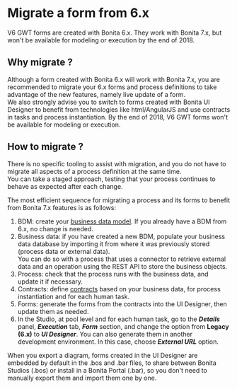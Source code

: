 # Migrate a form from 6.x

V6 GWT forms are created with Bonita 6.x. They work with Bonita 7.x, but won't be available for modeling or execution by the end of 2018.

## Why migrate ?

Although a form created with Bonita 6.x will work with Bonita 7.x, you are recommended to migrate your 6.x forms and process definitions to take advantage of the new features, namely live update of a form.   
We also strongly advise you to switch to forms created with Bonita UI Designer to benefit from technologies like html/AngularJS and use contracts in tasks and process instantiation.
By the end of 2018, V6 GWT forms won't be available for modeling or execution.

## How to migrate ?

There is no specific tooling to assist with migration, and you do not have to migrate all aspects of a process definition at the same time.  
You can take a staged approach, testing that your process continues to behave as expected after each change.

The most efficient sequence for migrating a process and its forms to benefit from Bonita 7.x features is as follows:

1. BDM: create your [business data model](define-and-deploy-the-bdm.md). If you already have a BDM from 6.x, no change is needed.
2. Business data: if you have created a new BDM, populate your business data database by importing it from where it was previously stored (process data or external data).  
You can do so with a process that uses a connector to retrieve external data and an operation using the REST API to store the business objects.
3. Process: check that the process runs with the business data, and update it if necessary.
4. Contracts: define [contracts](contracts-and-contexts.md) based on your business data, for process instantiation and for each human task.
5. Forms: generate the forms from the contracts into the UI Designer, then update them as needed. 
6. In the Studio, at pool level and for each human task, go to the **_Details_** panel, **_Execution_** tab, **_Form_** section, and change the option from **Legacy (6.x)** to **_UI Designer_**. You can also generate them in another development environment. In this case, choose **_External URL_** option.

When you export a diagram, forms created in the UI Designer are embedded by default in the .bos and .bar files, to share between Bonita Studios (.bos) or install in a Bonita Portal (.bar), so you don't need to manually export them and import them one by one.
